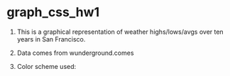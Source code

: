# graph_css_hw1

1. This is a graphical representation of weather highs/lows/avgs over ten years in San Francisco.

2. Data comes from wunderground.comes

3. Color scheme used:
